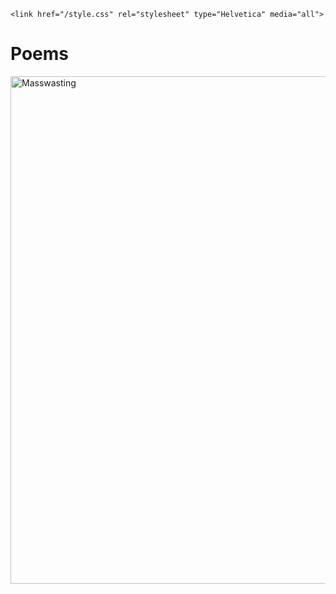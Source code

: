 <html>
  <head>
    <meta charset="UTF-8">
    <meta name="viewport" content="width=device-width, initial-scale=10.0">
    
    <link href="/style.css" rel="stylesheet" type="Helvetica" media="all">
  </head>
  <body>
    <h1>Poems</h1>
 <a href="/Page1.html">
 <img src="https://upload.wikimedia.org/wikipedia/commons/d/d5/TalusConesIsfjorden.jpg" alt=Masswasting width="1700" height="812">
</a>


    

